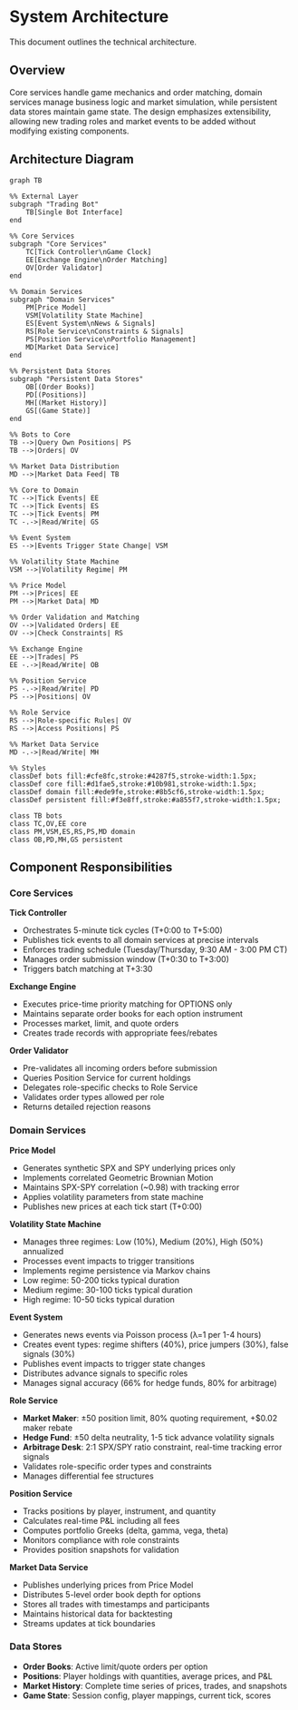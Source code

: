 # System Architecture

This document outlines the technical architecture.

## Overview

Core services handle game mechanics and order matching, domain services manage business logic and market simulation, while persistent data stores maintain game state. The design emphasizes extensibility, allowing new trading roles and market events to be added without modifying existing components.

## Architecture Diagram

```mermaid
graph TB

%% External Layer
subgraph "Trading Bot"
    TB[Single Bot Interface]
end

%% Core Services
subgraph "Core Services"
    TC[Tick Controller\nGame Clock]
    EE[Exchange Engine\nOrder Matching]
    OV[Order Validator]
end

%% Domain Services
subgraph "Domain Services"
    PM[Price Model]
    VSM[Volatility State Machine]
    ES[Event System\nNews & Signals]
    RS[Role Service\nConstraints & Signals]
    PS[Position Service\nPortfolio Management]
    MD[Market Data Service]
end

%% Persistent Data Stores
subgraph "Persistent Data Stores"
    OB[(Order Books)]
    PD[(Positions)]
    MH[(Market History)]
    GS[(Game State)]
end

%% Bots to Core
TB -->|Query Own Positions| PS
TB -->|Orders| OV

%% Market Data Distribution
MD -->|Market Data Feed| TB

%% Core to Domain
TC -->|Tick Events| EE
TC -->|Tick Events| ES
TC -->|Tick Events| PM
TC -.->|Read/Write| GS

%% Event System
ES -->|Events Trigger State Change| VSM

%% Volatility State Machine
VSM -->|Volatility Regime| PM

%% Price Model
PM -->|Prices| EE
PM -->|Market Data| MD

%% Order Validation and Matching
OV -->|Validated Orders| EE
OV -->|Check Constraints| RS

%% Exchange Engine
EE -->|Trades| PS
EE -.->|Read/Write| OB

%% Position Service
PS -.->|Read/Write| PD
PS -->|Positions| OV

%% Role Service
RS -->|Role-specific Rules| OV
RS -->|Access Positions| PS

%% Market Data Service
MD -.->|Read/Write| MH

%% Styles
classDef bots fill:#cfe8fc,stroke:#4287f5,stroke-width:1.5px;
classDef core fill:#d1fae5,stroke:#10b981,stroke-width:1.5px;
classDef domain fill:#ede9fe,stroke:#8b5cf6,stroke-width:1.5px;
classDef persistent fill:#f3e8ff,stroke:#a855f7,stroke-width:1.5px;

class TB bots
class TC,OV,EE core
class PM,VSM,ES,RS,PS,MD domain
class OB,PD,MH,GS persistent
```
## Component Responsibilities

### Core Services

**Tick Controller**
- Orchestrates 5-minute tick cycles (T+0:00 to T+5:00)
- Publishes tick events to all domain services at precise intervals
- Enforces trading schedule (Tuesday/Thursday, 9:30 AM - 3:00 PM CT)
- Manages order submission window (T+0:30 to T+3:00)
- Triggers batch matching at T+3:30

**Exchange Engine**
- Executes price-time priority matching for OPTIONS only
- Maintains separate order books for each option instrument
- Processes market, limit, and quote orders
- Creates trade records with appropriate fees/rebates

**Order Validator**
- Pre-validates all incoming orders before submission
- Queries Position Service for current holdings
- Delegates role-specific checks to Role Service
- Validates order types allowed per role
- Returns detailed rejection reasons

### Domain Services

**Price Model**
- Generates synthetic SPX and SPY underlying prices only
- Implements correlated Geometric Brownian Motion
- Maintains SPX-SPY correlation (~0.98) with tracking error
- Applies volatility parameters from state machine
- Publishes new prices at each tick start (T+0:00)

**Volatility State Machine**
- Manages three regimes: Low (10%), Medium (20%), High (50%) annualized
- Processes event impacts to trigger transitions
- Implements regime persistence via Markov chains
- Low regime: 50-200 ticks typical duration
- Medium regime: 30-100 ticks typical duration
- High regime: 10-50 ticks typical duration

**Event System**
- Generates news events via Poisson process (λ=1 per 1-4 hours)
- Creates event types: regime shifters (40%), price jumpers (30%), false signals (30%)
- Publishes event impacts to trigger state changes
- Distributes advance signals to specific roles
- Manages signal accuracy (66% for hedge funds, 80% for arbitrage)

**Role Service**
- **Market Maker**: ±50 position limit, 80% quoting requirement, +$0.02 maker rebate
- **Hedge Fund**: ±50 delta neutrality, 1-5 tick advance volatility signals
- **Arbitrage Desk**: 2:1 SPX/SPY ratio constraint, real-time tracking error signals
- Validates role-specific order types and constraints
- Manages differential fee structures

**Position Service**
- Tracks positions by player, instrument, and quantity
- Calculates real-time P&L including all fees
- Computes portfolio Greeks (delta, gamma, vega, theta)
- Monitors compliance with role constraints
- Provides position snapshots for validation

**Market Data Service**
- Publishes underlying prices from Price Model
- Distributes 5-level order book depth for options
- Stores all trades with timestamps and participants
- Maintains historical data for backtesting
- Streams updates at tick boundaries

### Data Stores

- **Order Books**: Active limit/quote orders per option
- **Positions**: Player holdings with quantities, average prices, and P&L
- **Market History**: Complete time series of prices, trades, and snapshots
- **Game State**: Session config, player mappings, current tick, scores
